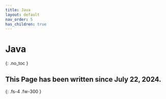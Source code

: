 ```yaml
---
title: Java
layout: default
nav_order: 5
has_children: true
---
```


# Java
{: .no_toc }

## This Page has been written since July 22, 2024.  
{: .fs-4 .fw-300 }